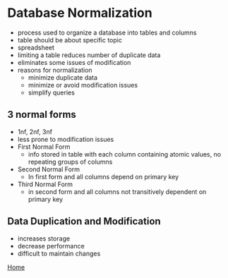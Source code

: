 # Database Normalization
  - process used to organize a database into tables and columns
  - table should be about specific topic
  - spreadsheet
  - limiting a table reduces number of duplicate data
  - eliminates some issues of modification
  - reasons for normalization
    - minimize duplicate data
    - minimize or avoid modification issues
    - simplify queries

## 3 normal forms
  - 1nf, 2nf, 3nf
  - less prone to modification issues
  - First Normal Form
    - info stored in table with each column containing atomic values, no repeating groups of columns
  - Second Normal Form
    - In first form and all columns depend on primary key
  - Third Normal Form
    - in second form and all columns not transitively dependent on primary key

## Data Duplication and Modification
  - increases storage
  - decrease performance
  - difficult to maintain changes


[Home](../README.md)